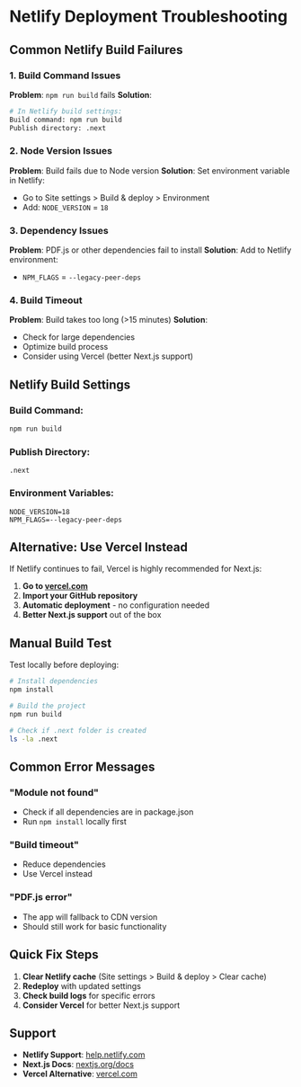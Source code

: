 # Netlify Deployment Troubleshooting

## Common Netlify Build Failures

### 1. **Build Command Issues**
**Problem**: `npm run build` fails
**Solution**: 
```bash
# In Netlify build settings:
Build command: npm run build
Publish directory: .next
```

### 2. **Node Version Issues**
**Problem**: Build fails due to Node version
**Solution**: Set environment variable in Netlify:
- Go to Site settings > Build & deploy > Environment
- Add: `NODE_VERSION` = `18`

### 3. **Dependency Issues**
**Problem**: PDF.js or other dependencies fail to install
**Solution**: Add to Netlify environment:
- `NPM_FLAGS` = `--legacy-peer-deps`

### 4. **Build Timeout**
**Problem**: Build takes too long (>15 minutes)
**Solution**: 
- Check for large dependencies
- Optimize build process
- Consider using Vercel (better Next.js support)

## Netlify Build Settings

### **Build Command:**
```bash
npm run build
```

### **Publish Directory:**
```
.next
```

### **Environment Variables:**
```
NODE_VERSION=18
NPM_FLAGS=--legacy-peer-deps
```

## Alternative: Use Vercel Instead

If Netlify continues to fail, Vercel is highly recommended for Next.js:

1. **Go to [vercel.com](https://vercel.com)**
2. **Import your GitHub repository**
3. **Automatic deployment** - no configuration needed
4. **Better Next.js support** out of the box

## Manual Build Test

Test locally before deploying:

```bash
# Install dependencies
npm install

# Build the project
npm run build

# Check if .next folder is created
ls -la .next
```

## Common Error Messages

### **"Module not found"**
- Check if all dependencies are in package.json
- Run `npm install` locally first

### **"Build timeout"**
- Reduce dependencies
- Use Vercel instead

### **"PDF.js error"**
- The app will fallback to CDN version
- Should still work for basic functionality

## Quick Fix Steps

1. **Clear Netlify cache** (Site settings > Build & deploy > Clear cache)
2. **Redeploy** with updated settings
3. **Check build logs** for specific errors
4. **Consider Vercel** for better Next.js support

## Support

- **Netlify Support**: [help.netlify.com](https://help.netlify.com)
- **Next.js Docs**: [nextjs.org/docs](https://nextjs.org/docs)
- **Vercel Alternative**: [vercel.com](https://vercel.com)
